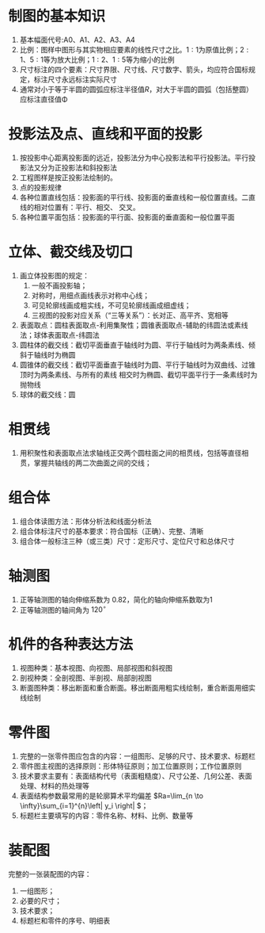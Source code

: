 # 制图的基本知识
1. 基本幅面代号:A0、A1、A2、A3、A4
2. 比例：图样中图形与其实物相应要素的线性尺寸之比。$1:1$为原值比例；$2:1、5:1$等为放大比例；$1:2、1:5$等为缩小的比例
3. 尺寸标注的四个要素：尺寸界限、尺寸线、尺寸数字、箭头，均应符合国标规定，标注尺寸永远标注实际尺寸
4. 通常对小于等于半圆的圆弧应标注半径值$R$，对大于半圆的圆弧（包括整圆）应标注直径值Φ
# 投影法及点、直线和平面的投影
1. 按投影中心距离投影面的远近，投影法分为中心投影法和平行投影法。平行投影法又分为正投影法和斜投影法
2. 工程图样是按正投影法绘制的。
3. 点的投影规律
4. 各种位置直线包括：投影面的平行线、投影面的垂直线和一般位置直线。二直线的相对位置有：平行、相交、
交叉。
5. 各种位置平面包括：投影面的平行面、投影面的垂直面和一般位置平面
# 立体、截交线及切口
1. 画立体投影图的规定：
   1. 一般不画投影轴；
   2. 对称时，用细点画线表示对称中心线；
   3. 可见轮廓线画成粗实线，不可见轮廓线画成细虚线；
   4. 三视图的投影对应关系（“三等关系”）：长对正、高平齐、宽相等
2. 表面取点：圆柱表面取点-利用集聚性；圆锥表面取点-辅助的纬圆法或素线法；球体表面取点-纬圆法
3. 圆柱体的截交线：截切平面垂直于轴线时为圆、平行于轴线时为两条素线、倾斜于轴线时为椭圆
4. 圆锥体的截交线：截切平面垂直于轴线时为圆、平行于轴线时为双曲线、过锥顶时为两条素线、与所有的素线
相交时为椭圆、截切平面平行于一条素线时为抛物线
5. 球体的截交线：圆
# 相贯线
1. 用积聚性和表面取点法求轴线正交两个圆柱面之间的相贯线，包括等直径相贯，掌握共轴线的两二次曲面之间的交线；
# 组合体
1. 组合体读图方法：形体分析法和线面分析法
2. 组合体标注尺寸的基本要求：符合国标（正确）、完整、清晰
3. 组合体一般标注三种（或三类）尺寸：定形尺寸、定位尺寸和总体尺寸
# 轴测图
1. 正等轴测图的轴向伸缩系数为 $0.82$，简化的轴向伸缩系数取为$1$
2. 正等轴测图的轴间角为 $120^{\circ}$
# 机件的各种表达方法
1. 视图种类：基本视图、向视图、局部视图和斜视图
2. 剖视种类：全剖视图、半剖视、局部剖视图
3. 断面图种类：移出断面和重合断面。移出断面用粗实线绘制，重合断面用细实线绘制
# 零件图
1. 完整的一张零件图应包含的内容：一组图形、足够的尺寸、技术要求、标题栏
2. 零件图主视图的选择原则：形体特征原则；加工位置原则；工作位置原则
3. 技术要求主要有：表面结构代号（表面粗糙度）、尺寸公差、几何公差、表面处理、材料的热处理等
4. 表面结构参数最常用的是轮廓算术平均偏差 $Ra=\lim_{n \to \infty}\sum_{i=1}^{n}\left| y_i \right| $；
5. 标题栏主要填写的内容：零件名称、材料、比例、数量等
# 装配图
完整的一张装配图的内容：
1. 一组图形；
2. 必要的尺寸；
3. 技术要求；
4. 标题栏和零件的序号、明细表